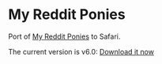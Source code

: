 My Reddit Ponies
================

Port of [My Reddit Ponies][userscripts] to Safari.

The current version is v6.0: [Download it now][download]

[userscripts]: http://userstyles.org/styles/49858/my-reddit-ponies
[download]: https://github.com/downloads/kballard/My-Reddit-Ponies/My-Reddit-Ponies-6.0.safariextz
